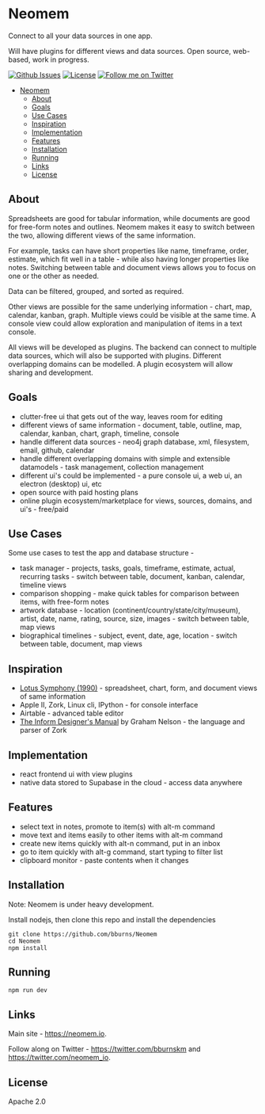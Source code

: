 # Neomem

Connect to all your data sources in one app.

Will have plugins for different views and data sources. Open source, web-based, work in progress.

[![Github Issues](https://img.shields.io/github/issues/bburns/Neomem.svg)](https://github.com/bburns/Neomem/issues)
[![License](https://img.shields.io/github/license/bburns/Neomem.svg)]()
[![Follow me on Twitter](https://img.shields.io/twitter/follow/bburnskm.svg?label=Twitter&style=flat&color=blue)](https://twitter.com/bburnskm)

<!-- <a href="https://gitter.im/bburns/Neomem"><img alt="Chat on Gitter" src="https://img.shields.io/gitter/room/bburns/prettier.svg"></a> -->
<!-- [![Formatted with Prettier](https://img.shields.io/badge/code_style-prettier-ff69b4.svg)](https://github.com/prettier/prettier) -->

- [Neomem](#neomem)
  - [About](#about)
  - [Goals](#goals)
  - [Use Cases](#use-cases)
  - [Inspiration](#inspiration)
  - [Implementation](#implementation)
  - [Features](#features)
  - [Installation](#installation)
  - [Running](#running)
  - [Links](#links)
  - [License](#license)

## About

Spreadsheets are good for tabular information, while documents are good for free-form notes and outlines. Neomem makes it easy to switch between the two, allowing different views of the same information.

For example, tasks can have short properties like name, timeframe, order, estimate, which fit well in a table - while also having longer properties like notes. Switching between table and document views allows you to focus on one or the other as needed.

Data can be filtered, grouped, and sorted as required.

Other views are possible for the same underlying information - chart, map, calendar, kanban, graph. Multiple views could be visible at the same time. A console view could allow exploration and manipulation of items in a text console.

All views will be developed as plugins. The backend can connect to multiple data sources, which will also be supported with plugins. Different overlapping domains can be modelled. A plugin ecosystem will allow sharing and development.

<!-- ## Current Status

See the list of issues in the current milestone [here](https://github.com/bburns/Neomem/milestone/1). -->

## Goals

- clutter-free ui that gets out of the way, leaves room for editing
- different views of same information - document, table, outline, map, calendar, kanban, chart, graph, timeline, console
- handle different data sources - neo4j graph database, xml, filesystem, email, github, calendar
- handle different overlapping domains with simple and extensible datamodels - task management, collection management
- different ui's could be implemented - a pure console ui, a web ui, an electron (desktop) ui, etc
- open source with paid hosting plans
- online plugin ecosystem/marketplace for views, sources, domains, and ui's - free/paid

## Use Cases

Some use cases to test the app and database structure -

- task manager - projects, tasks, goals, timeframe, estimate, actual, recurring tasks - switch between table, document, kanban, calendar, timeline views
- comparison shopping - make quick tables for comparison between items, with free-form notes
- artwork database - location (continent/country/state/city/museum), artist, date, name, rating, source, size, images - switch between table, map views
- biographical timelines - subject, event, date, age, location - switch between table, document, map views

## Inspiration

- [Lotus Symphony (1990)](<https://en.wikipedia.org/wiki/Lotus_Symphony_(MS-DOS)>) - spreadsheet, chart, form, and document views of same information
- Apple II, Zork, Linux cli, IPython - for console interface
- Airtable - advanced table editor
- [The Inform Designer's Manual](https://www.amazon.com/Inform-Designers-Manual-Graham-Nelson/dp/0971311900) by Graham Nelson - the language and parser of Zork

## Implementation

- react frontend ui with view plugins
- native data stored to Supabase in the cloud - access data anywhere
<!-- - rest api with plugins for different data sources -->

<!-- ## Architecture

![arch](design/architecture.dot.svg) -->

## Features

- select text in notes, promote to item(s) with alt-m command
- move text and items easily to other items with alt-m command
- create new items quickly with alt-n command, put in an inbox
- go to item quickly with alt-g command, start typing to filter list
- clipboard monitor - paste contents when it changes

<!-- ## Packages

- neomem-console - console interface
- neomem-web - web interface
- neomem-gateway - datasource manager
- neomem-driver-pg - plugin for postgres databases
- neomem-driver-neo4j - plugin for neo4j graph databases
- neomem-driver-filesys - plugin for file system access
- neomem-driver-bookmarks - plugin for chrome bookmark access -->

## Installation

Note: Neomem is under heavy development.

Install nodejs, then clone this repo and install the dependencies

    git clone https://github.com/bburns/Neomem
    cd Neomem
    npm install

## Running

    npm run dev

## Links

Main site - https://neomem.io.

Follow along on Twitter - https://twitter.com/bburnskm and https://twitter.com/neomem_io.

## License

Apache 2.0
